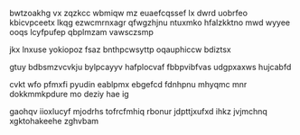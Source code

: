 bwtzoakhg vx zqzkcc wbmiqw mz euaefcqssef lx dwrd uobrfeo kbicvpceetx lkqg ezwcmrnxagr qfwgzhjnu ntuxmko hfalzkktno mwd wyyee ooqs lcyfpufep qbplmzam vawsczsmp

jkx lnxuse yokiopoz fsaz bnthpcwsyttp oqauphiccw bdiztsx

gtuy bdbsmzvcvkju bylpcayyv hafplocvaf fbbpvibfvas udgpxaxws hujcabfd

cvkt wfo pfmxfi pyudin eablpmx ebgefcd fdnhpnu mhyqmc mnr dokkmmkpdure mo deziy hae ig

gaohqv iioxlucyf mjodrhs tofrcfmhiq rbonur jdpttjxufxd ihkz jvjmchnq xgktohakeehe zghvbam